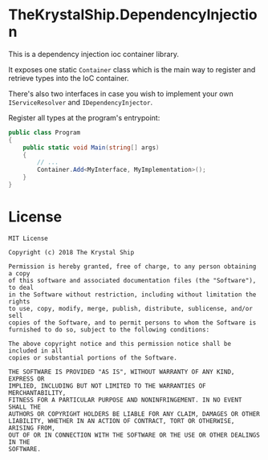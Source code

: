 # TheKrystalShip.DependencyInjection

This is a dependency injection ioc container library.

It exposes one static `Container` class which is the main way to register and retrieve types into the IoC container.

There's also two interfaces in case you wish to implement your own `IServiceResolver` and `IDependencyInjector`.

Register all types at the program's entrypoint:

```cs
public class Program
{
    public static void Main(string[] args)
    {
        // ...
        Container.Add<MyInterface, MyImplementation>();
    }
}
```

# License
```plaintext
MIT License

Copyright (c) 2018 The Krystal Ship

Permission is hereby granted, free of charge, to any person obtaining a copy
of this software and associated documentation files (the "Software"), to deal
in the Software without restriction, including without limitation the rights
to use, copy, modify, merge, publish, distribute, sublicense, and/or sell
copies of the Software, and to permit persons to whom the Software is
furnished to do so, subject to the following conditions:

The above copyright notice and this permission notice shall be included in all
copies or substantial portions of the Software.

THE SOFTWARE IS PROVIDED "AS IS", WITHOUT WARRANTY OF ANY KIND, EXPRESS OR
IMPLIED, INCLUDING BUT NOT LIMITED TO THE WARRANTIES OF MERCHANTABILITY,
FITNESS FOR A PARTICULAR PURPOSE AND NONINFRINGEMENT. IN NO EVENT SHALL THE
AUTHORS OR COPYRIGHT HOLDERS BE LIABLE FOR ANY CLAIM, DAMAGES OR OTHER
LIABILITY, WHETHER IN AN ACTION OF CONTRACT, TORT OR OTHERWISE, ARISING FROM,
OUT OF OR IN CONNECTION WITH THE SOFTWARE OR THE USE OR OTHER DEALINGS IN THE
SOFTWARE.
```
